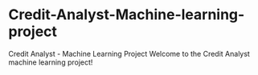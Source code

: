 # Credit-Analyst-Machine-learning-project
Credit Analyst - Machine Learning Project Welcome to the Credit Analyst machine learning project! 
